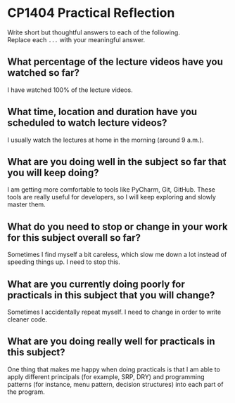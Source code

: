 # CP1404 Practical Reflection

Write short but thoughtful answers to each of the following.  
Replace each `...` with your meaningful answer.

## What percentage of the lecture videos have you watched so far?

I have watched 100% of the lecture videos.

## What time, location and duration have you scheduled to watch lecture videos?

I usually watch the lectures at home in the morning (around 9 a.m.).

## What are you doing well in the subject so far that you will keep doing?

I am getting more comfortable to tools like PyCharm, Git, GitHub. These tools are really useful for developers, so I
will keep exploring and slowly master them.

## What do you need to stop or change in your work for this subject overall so far?

Sometimes I find myself a bit careless, which slow me down a lot instead of speeding things up. I need to stop this.

## What are you currently doing poorly for practicals in this subject that you will change?

Sometimes I accidentally repeat myself. I need to change in order to write cleaner code.

## What are you doing really well for practicals in this subject?

One thing that makes me happy when doing practicals is that I am able to apply different principals (for example, SRP, 
DRY) and programming patterns (for instance, menu pattern, decision structures) into each part of the program. 
